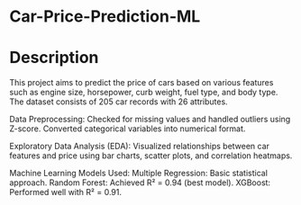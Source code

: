 # Car-Price-Prediction-ML
# Description 
This project aims to predict the price of cars based on various features such as engine size, horsepower, curb weight, fuel type, and body type. The dataset consists of 205 car records with 26 attributes.

Data Preprocessing:
Checked for missing values and handled outliers using Z-score.
Converted categorical variables into numerical format.

Exploratory Data Analysis (EDA):
Visualized relationships between car features and price using bar charts, scatter plots, and correlation heatmaps.

Machine Learning Models Used:
Multiple Regression: Basic statistical approach.
Random Forest: Achieved R² = 0.94 (best model).
XGBoost: Performed well with R² = 0.91.
